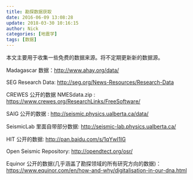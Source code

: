 ```yaml
---
title: 勘探数据获取
date: 2016-06-09 13:08:28
update: 2018-03-30 10:16:15
author: Nick
categories: [地震学]
tags: [数据]
---
```


本文主要用于收集一些免费的数据来源。将不定期更新新的数据源。

Madagascar 数据：<http://www.ahay.org/data/>

SEG Research Data: <http://seg.org/News-Resources/Research-Data>

CREWES 公开的数据 NMESdata.zip : <https://www.crewes.org/ResearchLinks/FreeSoftware/>

SAIG 公开的数据 : <http://seismic.physics.ualberta.ca/data/>

SeismicLab 里面自带部分数据: <http://seismic-lab.physics.ualberta.ca/>

HIT 公开的数据: <http://pan.baidu.com/s/1qYwI1IG>

Open Seismic Repository: <http://opendtect.org/osr/>

Equinor 公开的数据(几乎涵盖了勘探领域的所有研究方向的数据)：<https://www.equinor.com/en/how-and-why/digitalisation-in-our-dna.html>


